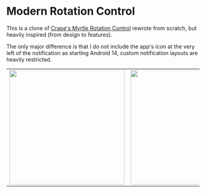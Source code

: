 # Modern Rotation Control

This is a clone of [Crape's Myrtle Rotation Control](https://play.google.com/store/apps/details?id=org.crape.rotationcontrol&hl=en) rewrote from scratch, but heavily inspired (from design to features).

The only major difference is that I do not include the app's icon at the very left of the notification as starting Android 14, custom notification layouts are heavily restricted.

<table>
  <tbody>
    <tr>
      <td><img src="https://github.com/Caceresenzo/modern-rotation-control/assets/7386242/d2ee5ca9-5cae-415d-965c-66ef2a032929" width="300px" /></td>
      <td><img src="https://github.com/Caceresenzo/modern-rotation-control/assets/7386242/be8f40f4-d9f9-4e80-a6c6-a2d7faa7c1f4" width="300px" /></td>
    </tr>
  </tbody>
</table>
